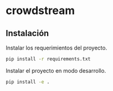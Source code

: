 # crowdstream

## Instalación

Instalar los requerimientos del proyecto.

```bash
pip install -r requirements.txt
```

Instalar el proyecto en modo desarrollo.

```bash
pip install -e .
```
